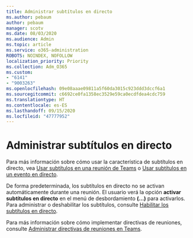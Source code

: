 ```yaml
---
title: Administrar subtítulos en directo
ms.author: pebaum
author: pebaum
manager: scotv
ms.date: 08/03/2020
ms.audience: Admin
ms.topic: article
ms.service: o365-administration
ROBOTS: NOINDEX, NOFOLLOW
localization_priority: Priority
ms.collection: Adm_O365
ms.custom:
- "6141"
- "9003263"
ms.openlocfilehash: 09e08aaae09811a5f60da3015c923ddd3dccf6a1
ms.sourcegitcommit: c6692ce0fa1358ec3529e59ca0ecdfdea4cdc759
ms.translationtype: HT
ms.contentlocale: es-ES
ms.lasthandoff: 09/15/2020
ms.locfileid: "47777952"
---
```

# <a name="manage-live-captions"></a>Administrar subtítulos en directo

Para más información sobre cómo usar la característica de subtítulos en directo, vea [Usar subtítulos en una reunión de Teams](https://support.microsoft.com/office/use-live-captions-in-a-teams-meeting-4be2d304-f675-4b57-8347-cbd000a21260) o [Usar subtítulos en un evento en directo](https://support.microsoft.com/office/use-live-captions-in-a-live-event-1d6778d4-6c65-4189-ab13-e2d77beb9e2a).  

De forma predeterminada, los subtítulos en directo no se activan automáticamente durante una reunión. El usuario verá la opción **activar subtítulos en directo** en el menú de desbordamiento **(...)** para activarlos. Para administrar o deshabilitar los subtítulos, consulte [Habilitar los subtítulos en directo](https://docs.microsoft.com/microsoftteams/meeting-policies-in-teams#enable-live-captions).

Para más información sobre cómo implementar directivas de reuniones, consulte [Administrar directivas de reuniones en Teams](https://docs.microsoft.com/microsoftteams/meeting-policies-in-teams).